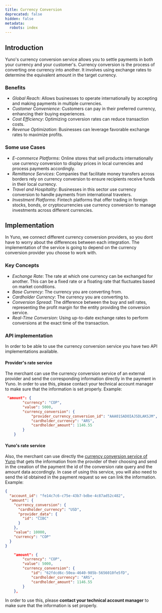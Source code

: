 ```yaml
---
title: Currency Conversion
deprecated: false
hidden: false
metadata:
  robots: index
---
```

## Introduction

Yuno's currency conversion service allows you to settle payments in both your currency and your customer's. Currency conversion is the process of converting one currency into another. It involves using exchange rates to determine the equivalent amount in the target currency.

### Benefits

* *Global Reach*: Allows businesses to operate internationally by accepting and making payments in multiple currencies.
* *Customer Convenience*: Customers can pay in their preferred currency, enhancing their buying experiences. 
* *Cost Efficiency*: Optimizing conversion rates can reduce transaction costs.
* *Revenue Optimization*: Businesses can leverage favorable exchange rates to maximize profits.

### Some use Cases

* *E-commerce Platforms*: Online stores that sell products internationally use currency conversion to display prices in local currencies and process payments accordingly.
* *Remittance Services*: Companies that facilitate money transfers across borders rely on currency conversion to ensure recipients receive funds in their local currency.
* *Travel and Hospitality*: Businesses in this sector use currency conversion to handle payments from international travelers.
* *Investment Platforms*: Fintech platforms that offer trading in foreign stocks, bonds, or cryptocurrencies use currency conversion to manage investments across different currencies.

## Implementation

In Yuno, we connect different currency conversion providers, so you dont have to worry about the differences between each integration. The implementation of the service is going to depend on the currency conversion provider you choose to work with. 

### Key Concepts

* *Exchange Rate*: The rate at which one currency can be exchanged for another. This can be a fixed rate or a floating rate that fluctuates based on market conditions.
* *Base Currency*: The currency you are converting from.
* *Cardholder Currency*: The currency you are converting to.
* *Conversion Spread*: The difference between the buy and sell rates, representing the profit margin for the entity providing the conversion service.
* *Real-Time Conversion*: Using up-to-date exchange rates to perform conversions at the exact time of the transaction.

### API implementation

In order to be able to use the currency conversion service you have two API implementations available. 

#### Provider's rate service

The merchant can use the currency conversion service of an external provider and send the corresponding information directly in the payment in Yuno. In order to use this, please contact your technical account manager to make sure that the information is set properly. Example:

```json
 "amount": {
        "currency": "COP",
        "value": 5000, 
        "currency_conversion": {
            "provider_currency_conversion_id": "AAA01SADOIAJSDLAKSJM",
            "cardholder_currency": "ARS",
            "cardholder_amount": 1146.55    
        }
    }
```


#### Yuno's rate service

Also, the merchant can use directly the [currency conversion service of Yuno](ref:getting-started-with-your-api-4) that gets the information from the provider of their choosing and send in the creation of the payment the id of the conversion rate query and the amount data accordingly. In case of using this service, you will also need to send the id obtained in the payment request so we can link the information. Example:

```json Rate service
{
  "account_id": "fe14c7c6-c75e-43b7-bdbe-4c87ad52c482",
  "amount": {
    "currency_conversion": {
      "cardholder_currency": "USD",
      "provider_data": {
        "id": "CIBC"
      }
    },
    "value": 10000,
    "currency": "COP"
  }
}
```


```json Payment
    "amount": {
        "currency": "COP",
        "value": 5000, 
        "currency_conversion": {
            "id": "62fdcd6c-50ea-4640-985b-5656010fe5fD",
            "cardholder_currency": "ARS",
            "cardholder_amount": 1146.55    
        }
    },
```

In order to use this, please **contact your technical account manager** to make sure that the information is set properly.
